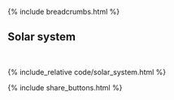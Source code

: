 {% include breadcrumbs.html %}

## Solar system
<div class="header_line"><br/></div>

{% include_relative code/solar_system.html %}

<p style="clear:both;"></p>

{% include share_buttons.html %}